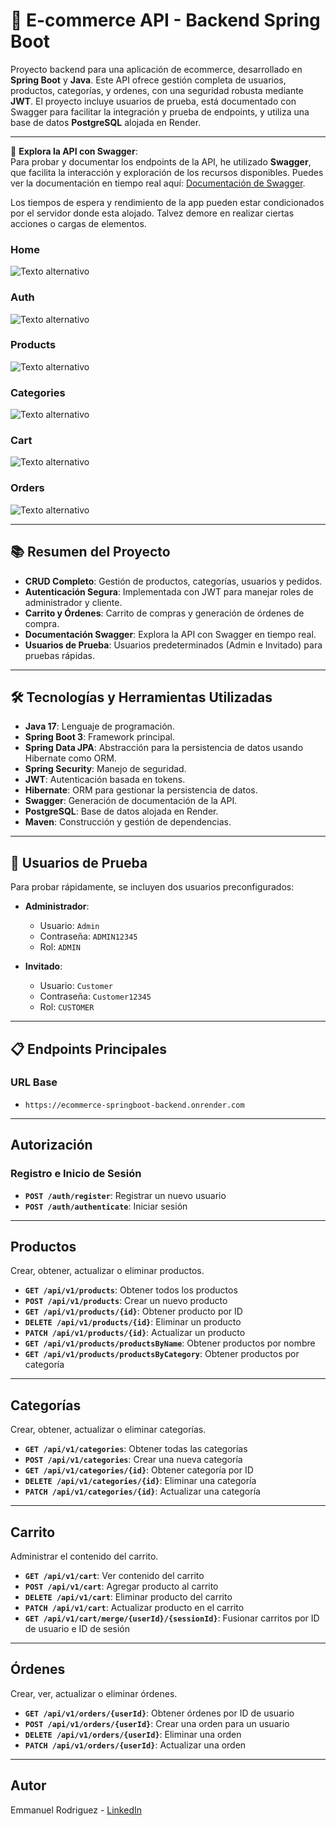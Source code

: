 # 🛒 E-commerce API - Backend Spring Boot

Proyecto backend para una aplicación de ecommerce, desarrollado en **Spring Boot** y **Java**. Este API ofrece gestión completa de usuarios, productos, categorías, y ordenes, con una seguridad robusta mediante **JWT**. El proyecto incluye usuarios de prueba, está documentado con Swagger para facilitar la integración y prueba de endpoints, y utiliza una base de datos **PostgreSQL** alojada en Render.

---


  🔹 **Explora la API con Swagger**:  
Para probar y documentar los endpoints de la API, he utilizado **Swagger**, que facilita la interacción y exploración de los recursos disponibles. Puedes ver la documentación en tiempo real aquí: [Documentación de Swagger](https://ecommerce-springboot-backend.onrender.com/swagger-ui.html).

Los tiempos de espera y rendimiento de la app pueden estar condicionados por el servidor donde esta alojado. Talvez demore en realizar ciertas acciones o cargas de elementos.


### Home
![Texto alternativo](https://i.postimg.cc/2St5BS75/swaggerhome.png)
### Auth
![Texto alternativo](https://i.postimg.cc/fRyLL9XF/auth.png)
### Products
![Texto alternativo](https://i.postimg.cc/3JnNYBym/Products-Swagger.png)
### Categories
![Texto alternativo](https://i.postimg.cc/SNyRB5Km/Categorieswagger.png)
### Cart
![Texto alternativo](https://i.postimg.cc/HW0jPHdS/Cartswagger.png)
### Orders
![Texto alternativo](https://i.postimg.cc/0jCQ6GVg/ordersswagger.png)



---

## 📚 Resumen del Proyecto

- **CRUD Completo**: Gestión de productos, categorías, usuarios y pedidos.
- **Autenticación Segura**: Implementada con JWT para manejar roles de administrador y cliente.
- **Carrito y Órdenes**: Carrito de compras y generación de órdenes de compra.
- **Documentación Swagger**: Explora la API con Swagger en tiempo real.
- **Usuarios de Prueba**: Usuarios predeterminados (Admin e Invitado) para pruebas rápidas.

---

## 🛠️ Tecnologías y Herramientas Utilizadas

- **Java 17**: Lenguaje de programación.
- **Spring Boot 3**: Framework principal.
- **Spring Data JPA**: Abstracción para la persistencia de datos usando Hibernate como ORM.
- **Spring Security**: Manejo de seguridad.
- **JWT**: Autenticación basada en tokens.
- **Hibernate**: ORM para gestionar la persistencia de datos.
- **Swagger**: Generación de documentación de la API.
- **PostgreSQL**: Base de datos alojada en Render.
- **Maven**: Construcción y gestión de dependencias.

---

## 👥 Usuarios de Prueba

Para probar rápidamente, se incluyen dos usuarios preconfigurados:

- **Administrador**:
  - Usuario: `Admin`
  - Contraseña: `ADMIN12345`
  - Rol: `ADMIN`

- **Invitado**:
  - Usuario: `Customer`
  - Contraseña: `Customer12345`
  - Rol: `CUSTOMER`

---

## 📋 Endpoints Principales


### URL Base
- `https://ecommerce-springboot-backend.onrender.com`

---

## Autorización

### Registro e Inicio de Sesión
- **`POST /auth/register`**: Registrar un nuevo usuario
- **`POST /auth/authenticate`**: Iniciar sesión

---

## Productos
Crear, obtener, actualizar o eliminar productos.

- **`GET /api/v1/products`**: Obtener todos los productos
- **`POST /api/v1/products`**: Crear un nuevo producto
- **`GET /api/v1/products/{id}`**: Obtener producto por ID
- **`DELETE /api/v1/products/{id}`**: Eliminar un producto
- **`PATCH /api/v1/products/{id}`**: Actualizar un producto
- **`GET /api/v1/products/productsByName`**: Obtener productos por nombre
- **`GET /api/v1/products/productsByCategory`**: Obtener productos por categoría
---

## Categorías
Crear, obtener, actualizar o eliminar categorías.

- **`GET /api/v1/categories`**: Obtener todas las categorías
- **`POST /api/v1/categories`**: Crear una nueva categoría
- **`GET /api/v1/categories/{id}`**: Obtener categoría por ID
- **`DELETE /api/v1/categories/{id}`**: Eliminar una categoría
- **`PATCH /api/v1/categories/{id}`**: Actualizar una categoría

---

## Carrito
Administrar el contenido del carrito.

- **`GET /api/v1/cart`**: Ver contenido del carrito
- **`POST /api/v1/cart`**: Agregar producto al carrito
- **`DELETE /api/v1/cart`**: Eliminar producto del carrito
- **`PATCH /api/v1/cart`**: Actualizar producto en el carrito
- **`GET /api/v1/cart/merge/{userId}/{sessionId}`**: Fusionar carritos por ID de usuario e ID de sesión

---

## Órdenes
Crear, ver, actualizar o eliminar órdenes.

- **`GET /api/v1/orders/{userId}`**: Obtener órdenes por ID de usuario
- **`POST /api/v1/orders/{userId}`**: Crear una orden para un usuario
- **`DELETE /api/v1/orders/{userId}`**: Eliminar una orden
- **`PATCH /api/v1/orders/{userId}`**: Actualizar una orden

---

## Autor

Emmanuel Rodriguez - [LinkedIn](https://www.linkedin.com/in/emmanuelrodr%C3%ADguezbuzzo/)
